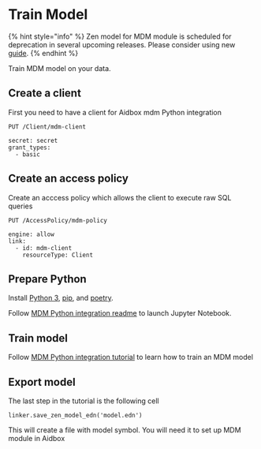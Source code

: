 # Train Model

{% hint style="info" %}
Zen model for MDM module is scheduled for deprecation in several upcoming releases. Please consider using new [guide](./configure-mdm-module.md).
{% endhint %}

Train MDM model on your data.

## Create a client

First you need to have a client for Aidbox mdm Python integration

```
PUT /Client/mdm-client

secret: secret
grant_types:
  - basic
```

## Create an access policy

Create an acccess policy which allows the client to execute raw SQL queries

```
PUT /AccessPolicy/mdm-policy

engine: allow
link:
  - id: mdm-client
    resourceType: Client
```

## Prepare Python

Install [Python 3](https://www.python.org/downloads/), [pip](https://pip.pypa.io/en/stable/installation/), and [poetry](https://python-poetry.org/docs/#installation).

Follow [MDM Python integration readme](https://github.com/Aidbox/mdm) to launch Jupyter Notebook.

## Train model

Follow [MDM Python integration tutorial](https://github.com/Aidbox/mdm/blob/master/tutorials/tutorial.ipynb) to learn how to train an MDM model

## Export model

The last step in the tutorial is the following cell

```
linker.save_zen_model_edn('model.edn')
```

This will create a file with model symbol. You will need it to set up MDM module in Aidbox
